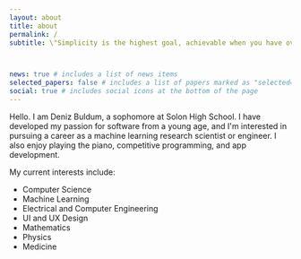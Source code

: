 ```yaml
---
layout: about
title: about
permalink: /
subtitle: \"Simplicity is the highest goal, achievable when you have overcome all difficulties\" - Frédéric Chopin



news: true # includes a list of news items
selected_papers: false # includes a list of papers marked as "selected={true}"
social: true # includes social icons at the bottom of the page
---
```


Hello. I am Deniz Buldum, a sophomore at Solon High School. I have developed my passion for software from a young age, and I'm interested in pursuing a career as a machine learning research scientist or engineer. I also enjoy playing the piano, competitive programming, and app development. 

My current interests include:
- Computer Science
- Machine Learning
- Electrical and Computer Engineering
- UI and UX Design
- Mathematics
- Physics
- Medicine